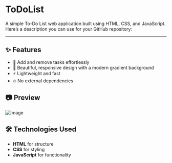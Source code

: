 # ToDoList
A simple To-Do List web application built using HTML, CSS, and JavaScript. Here’s a description you can use for your GitHub repository:  

---
## ✨ Features  
- 📌 Add and remove tasks effortlessly  
- 🎨 Beautiful, responsive design with a modern gradient background  
- ⚡ Lightweight and fast  
- 🔥 No external dependencies  

## 📷 Preview  
![image](https://github.com/user-attachments/assets/1c9ac3ae-d0b6-4119-8261-60c52c482297)

 
## 🛠️ Technologies Used  
- **HTML** for structure  
- **CSS** for styling  
- **JavaScript** for functionality  

